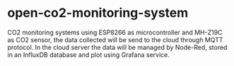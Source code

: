 # open-co2-monitoring-system
CO2 monitoring systems using ESP8266 as microcontroller and MH-Z19C as CO2 sensor, the data collected will be send to the cloud through MQTT protocol. In the cloud server the data will be managed by Node-Red, stored in an InfluxDB database and plot using Grafana service.
